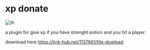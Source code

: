# xp donate
![th](https://github.com/Dreambrz/xp-donate/assets/123895217/b59d2f36-6025-43fc-88da-596aaa8ded68)
                            
  a plugin for give xp if you have strenght potion and you hit a player

download here https://link-hub.net/1137661/file-dowload


